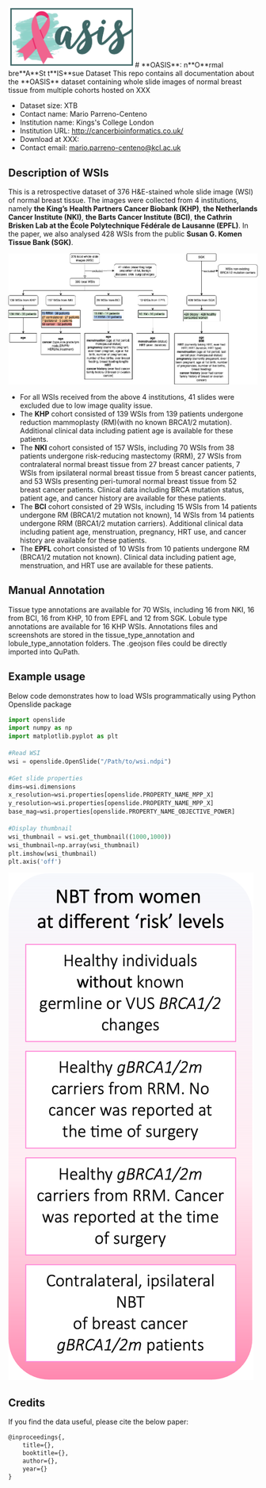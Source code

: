 

<img src="https://github.com/cancerbioinformatics/OASIS/blob/main/oasis.png" width=50% height=50%>
# **OASIS**: n**O**rmal bre**A**St t**IS**sue Dataset
This repo contains all documentation about the **OASIS** dataset containing whole slide images of normal breast tissue from multiple cohorts hosted on XXX

- Dataset size: XTB
- Contact name: Mario Parreno-Centeno
- Institution name: Kings's College London
- Institution URL: http://cancerbioinformatics.co.uk/
- Download at XXX: 
- Contact email: mario.parreno-centeno@kcl.ac.uk



## **Description of WSIs**
This is a retrospective dataset of 376 H&E-stained whole slide image (WSI) of normal breast tissue. The images were collected from 4 institutions, namely **the King’s Health Partners Cancer Biobank (KHP)**, **the Netherlands Cancer Institute (NKI)**, **the Barts Cancer Institute (BCI)**, **the Cathrin Brisken Lab at the École Polytechnique Fédérale de Lausanne (EPFL)**. In the paper, we also analysed 428 WSIs from the public **Susan G. Komen Tissue Bank (SGK)**.


![](cohorts.png)


- For all WSIs received from the above 4 institutions, 41 slides were excluded due to low image quality issue.
- The **KHP** cohort consisted of 139 WSIs from 139 patients undergone reduction mammoplasty (RM)(with no known BRCA1/2 mutation). Additional clinical data including patient age is available for these patients.
- The **NKI** cohort consisted of 157 WSIs, including 70 WSIs from 38 patients undergone risk-reducing mastectomy (RRM), 27 WSIs from contralateral normal breast tissue from 27 breast cancer patients, 7 WSIs from ipsilateral normal breast tissue from 5 breast cancer patients, and 53 WSIs presenting peri-tumoral normal breast tissue from 52 breast cancer patients. Clinical data including BRCA mutation status, patient age, and cancer history are available for these patients.
- The **BCI** cohort consisted of 29 WSIs, including 15 WSIs from 14 patients undergone RM (BRCA1/2 mutation not known), 14 WSIs from 14 patients undergone RRM (BRCA1/2 mutation carriers). Additional clinical data including patient age, menstruation, pregnancy, HRT use, and cancer history are available for these patients.
- The **EPFL** cohort consisted of 10 WSIs from 10 patients undergone RM (BRCA1/2 mutation not known). Clinical data including patient age, menstruation, and HRT use are available for these patients.



## **Manual Annotation**
Tissue type annotations are available for 70 WSIs, including 16 from NKI, 16 from BCI, 16 from KHP, 10 from EPFL and 12 from SGK. Lobule type annotations are available for 16 KHP WSIs. Annotations files and screenshots are stored in the tissue_type_annotation and lobule_type_annotation folders. The .geojson files could be directly imported into QuPath.



## Example usage
Below code demonstrates how to load WSIs programmatically using Python Openslide package
 
 ```python
import openslide
import numpy as np
import matplotlib.pyplot as plt

#Read WSI
wsi = openslide.OpenSlide("/Path/to/wsi.ndpi")

#Get slide properties
dims=wsi.dimensions
x_resolution=wsi.properties[openslide.PROPERTY_NAME_MPP_X]
y_resolution=wsi.properties[openslide.PROPERTY_NAME_MPP_X]
base_mag=wsi.properties[openslide.PROPERTY_NAME_OBJECTIVE_POWER]

#Display thumbnail
wsi_thumbnail = wsi.get_thumbnail((1000,1000))
wsi_thumbnail=np.array(wsi_thumbnail)
plt.imshow(wsi_thumbnail)
plt.axis('off')
```

![](wsi.png)


## Credits

If you find the data useful, please cite the below paper:

    @inproceedings{,
        title={},
        booktitle={},
        author={},
        year={}
    }



